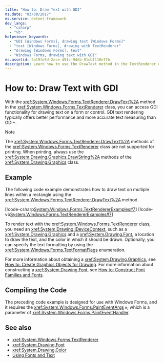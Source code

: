 ```yaml
---
title: "How to: Draw Text with GDI"
ms.date: "03/30/2017"
ms.service: dotnet-framework
dev_langs: 
  - "csharp"
  - "vb"
helpviewer_keywords: 
  - "GDI [Windows Forms], drawing text [Windows Forms]"
  - "text [Windows Forms], drawing with TextRenderer"
  - "drawing [Windows Forms], text"
  - "Windows Forms, drawing text with GDI"
ms.assetid: 2a19fe5d-2ace-451c-94db-01cb1118ef7b
description: Learn how to use the DrawText method in the TextRenderer class to access GDI functionality for drawing text on a form or control.
---
```

# How to: Draw Text with GDI

With the <xref:System.Windows.Forms.TextRenderer.DrawText%2A> method in the <xref:System.Windows.Forms.TextRenderer> class, you can access GDI functionality for drawing text on a form or control. GDI text rendering typically offers better performance and more accurate text measuring than GDI+.  
  
> [!NOTE]
> The <xref:System.Windows.Forms.TextRenderer.DrawText%2A> methods of the <xref:System.Windows.Forms.TextRenderer> class are not supported for printing. When printing, always use the <xref:System.Drawing.Graphics.DrawString%2A> methods of the <xref:System.Drawing.Graphics> class.  
  
## Example  

 The following code example demonstrates how to draw text on multiple lines within a rectangle using the <xref:System.Windows.Forms.TextRenderer.DrawText%2A> method.  
  
 [!code-csharp[System.Windows.Forms.TextRendererExamples#7](~/samples/snippets/csharp/VS_Snippets_Winforms/System.Windows.Forms.TextRendererExamples/CS/Form1.cs#7)]
 [!code-vb[System.Windows.Forms.TextRendererExamples#7](~/samples/snippets/visualbasic/VS_Snippets_Winforms/System.Windows.Forms.TextRendererExamples/VB/Form1.vb#7)]  
  
 To render text with the <xref:System.Windows.Forms.TextRenderer> class, you need an <xref:System.Drawing.IDeviceContext>, such as a <xref:System.Drawing.Graphics> and a <xref:System.Drawing.Font>, a location to draw the text, and the color in which it should be drawn. Optionally, you can specify the text formatting by using the <xref:System.Windows.Forms.TextFormatFlags> enumeration.  
  
 For more information about obtaining a <xref:System.Drawing.Graphics>, see [How to: Create Graphics Objects for Drawing](how-to-create-graphics-objects-for-drawing.md). For more information about constructing a <xref:System.Drawing.Font>, see [How to: Construct Font Families and Fonts](how-to-construct-font-families-and-fonts.md).  
  
## Compiling the Code  

 The preceding code example is designed for use with Windows Forms, and it requires the <xref:System.Windows.Forms.PaintEventArgs> `e`, which is a parameter of <xref:System.Windows.Forms.PaintEventHandler>.  
  
## See also

- <xref:System.Windows.Forms.TextRenderer>
- <xref:System.Drawing.Font>
- <xref:System.Drawing.Color>
- [Using Fonts and Text](using-fonts-and-text.md)
